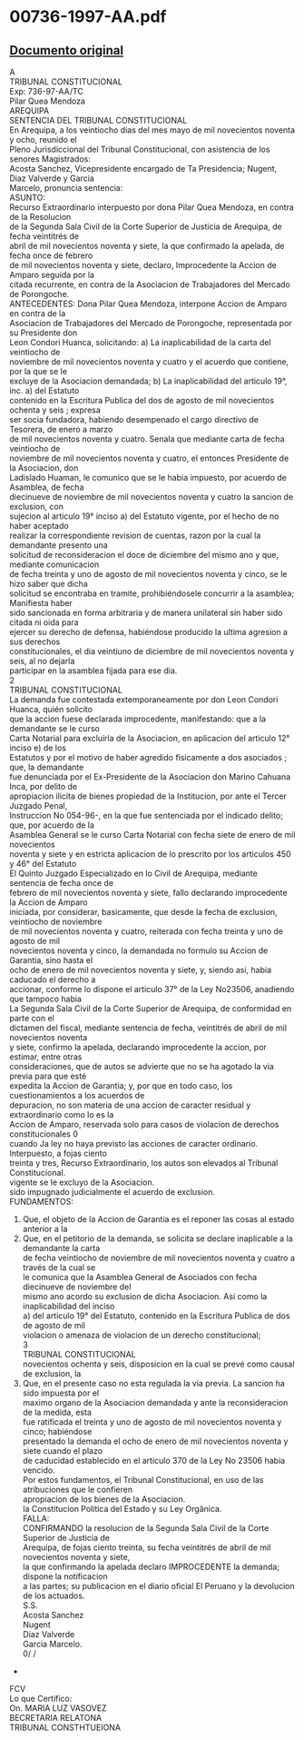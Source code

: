 
00736-1997-AA.pdf
=================
  
[Documento original](https://tc.gob.pe/jurisprudencia/1998/00736-1997-AA.pdf)  
---  
A  
TRIBUNAL CONSTITUCIONAL  
Exp: 736-97-AA/TC  
Pilar Quea Mendoza  
AREQUIPA  
SENTENCIA DEL TRIBUNAL CONSTITUCIONAL  
En Arequipa, a los veintiocho dias del mes mayo de mil novecientos noventa y ocho, reunido el  
Pleno Jurisdiccional del Tribunal Constitucional, con asistencia de los senores Magistrados:  
Acosta Sanchez, Vicepresidente encargado de Ta Presidencia; Nugent, Diaz Valverde y Garcia  
Marcelo, pronuncia sentencia:  
ASUNTO:  
Recurso Extraordinario interpuesto por dona Pilar Quea Mendoza, en contra de la Resolucion  
de la Segunda Sala Civil de la Corte Superior de Justicia de Arequipa, de fecha veintitrés de  
abril de mil novecientos noventa y siete, la que confirmado la apelada, de fecha once de febrero  
de mil novecientos noventa y siete, declaro, Improcedente la Accion de Amparo seguida por la  
citada recurrente, en contra de la Asociacion de Trabajadores del Mercado de Porongoche.  
ANTECEDENTES: Dona Pilar Quea Mendoza, interpone Accion de Amparo en contra de la  
Asociacion de Trabajadores del Mercado de Porongoche, representada por su Presidente don  
Leon Condori Huanca, solicitando: a) La inaplicabilidad de la carta del veintiocho de  
noviembre de mil novecientos noventa y cuatro y el acuerdo que contiene, por la que se le  
excluye de la Asociacion demandada; b) La inaplicabilidad del articulo 19°, inc. a) del Estatuto  
contenido en la Escritura Publica del dos de agosto de mil novecientos ochenta y seis ; expresa  
ser socia fundadora, habiendo desempenado el cargo directivo de Tesorera, de enero a marzo  
de mil novecientos noventa y cuatro. Senala que mediante carta de fecha veintiocho de  
noviembre de mil novecientos noventa y cuatro, el entonces Presidente de la Asociacion, don  
Ladislado Huaman, le comunico que se le habia impuesto, por acuerdo de Asamblea, de fecha  
diecinueve de noviembre de mil novecientos noventa y cuatro la sancion de exclusion, con  
sujecion al articulo 19° inciso a) del Estatuto vigente, por el hecho de no haber aceptado  
realizar la correspondiente revision de cuentas, razon por la cual la demandante presento una  
solicitud de reconsideracion el doce de diciembre del mismo ano y que, mediante comunicacion  
de fecha treinta y uno de agosto de mil novecientos noventa y cinco, se le hizo saber que dicha  
solicitud se encontraba en tramite, prohibiéndosele concurrir a la asamblea; Manifiesta haber  
sido sancionada en forma arbitraria y de manera unilateral sin haber sido citada ni oida para  
ejercer su derecho de defensa, habiéndose producido la ultima agresion a sus derechos  
constitucionales, el dia veintiuno de diciembre de mil novecientos noventa y seis, al no dejarla  
participar en la asamblea fijada para ese dia.  
2  
TRIBUNAL CONSTITUCIONAL  
La demanda fue contestada extemporaneamente por don Leon Condori Huanca, quién solicito  
que la accion fuese declarada improcedente, manifestando: que a la demandante se le curso  
Carta Notarial para excluirla de la Asociacion, en aplicacion del articulo 12° inciso e) de los  
Estatutos y por el motivo de haber agredido fisicamente a dos asociados ; que, la demandante  
fue denunciada por el Ex-Presidente de la Asociacion don Marino Cahuana Inca, por delito de  
apropiacion ilicita de bienes propiedad de la Institucion, por ante el Tercer Juzgado Penal,  
Instruccion No 054-96-, en la que fue sentenciada por el indicado delito; que, por acuerdo de la  
Asamblea General se le curso Carta Notarial con fecha siete de enero de mil novecientos  
noventa y siete y en estricta aplicacion de lo prescrito por los articulos 450 y 46° del Estatuto  
El Quinto Juzgado Especializado en lo Civil de Arequipa, mediante sentencia de fecha once de  
febrero de mil novecientos noventa y siete, fallo declarando improcedente la Accion de Amparo  
iniciada, por considerar, basicamente, que desde la fecha de exclusion, veintiocho de noviembre  
de mil novecientos noventa y cuatro, reiterada con fecha treinta y uno de agosto de mil  
novecientos noventa y cinco, la demandada no formulo su Accion de Garantia, sino hasta el  
ocho de enero de mil novecientos noventa y siete, y, siendo asi, habia caducado el derecho a  
accionar, conforme lo dispone el articulo 37° de la Ley No23506, anadiendo que tampoco habia  
La Segunda Sala Civil de la Corte Superior de Arequipa, de conformidad en parte con el  
dictamen del fiscal, mediante sentencia de fecha, veintitrés de abril de mil novecientos noventa  
y siete, confirmo la apelada, declarando improcedente la accion, por estimar, entre otras  
consideraciones, que de autos se advierte que no se ha agotado la via previa para que esté  
expedita la Accion de Garantia; y, por que en todo caso, los cuestionamientos a los acuerdos de  
depuracion, no son materia de una accion de caracter residual y extraordinario como lo es la  
Accion de Amparo, reservada solo para casos de violacion de derechos constitucionales 0  
cuando Ja ley no haya previsto las acciones de caracter ordinario. Interpuesto, a fojas ciento  
treinta y tres, Recurso Extraordinario, los autos son elevados al Tribunal Constitucional.  
vigente se le excluyo de la Asociacion.  
sido impugnado judicialmente el acuerdo de exclusion.  
FUNDAMENTOS:  
1. Que, el objeto de la Accion de Garantia es el reponer las cosas al estado anterior a la  
2. Que, en el petitorio de la demanda, se solicita se declare inaplicable a la demandante la carta  
de fecha veintiocho de noviembre de mil novecientos noventa y cuatro a través de la cual se  
le comunica que la Asamblea General de Asociados con fecha diecinueve de noviembre del  
mismo ano acordo su exclusion de dicha Asociacion. Asi como la inaplicabilidad del inciso  
a) del articulo 19° del Estatuto, contenido en la Escritura Publica de dos de agosto de mil  
violacion o amenaza de violacion de un derecho constitucional;  
3  
TRIBUNAL CONSTITUCIONAL  
novecientos ochenta y seis, disposicion en la cual se prevé como causal de exclusion, la  
3. Que, en el presente caso no esta regulada la via previa. La sancion ha sido impuesta por el  
maximo organo de la Asociacion demandada y ante la reconsideracion de la medida, esta  
fue ratificada el treinta y uno de agosto de mil novecientos noventa y cinco; habiéndose  
presentado la demanda el ocho de enero de mil novecientos noventa y siete cuando el plazo  
de caducidad establecido en el articulo 370 de la Ley No 23506 habia vencido.  
Por estos fundamentos, el Tribunal Constitucional, en uso de las atribuciones que le confieren  
apropiacion de los bienes de la Asociacion.  
la Constitucion Politica del Estado y su Ley Orgânica.  
FALLA:  
CONFIRMANDO la resolucion de la Segunda Sala Civil de la Corte Superior de Justicia de  
Arequipa, de fojas ciento treinta, su fecha veintitrés de abril de mil novecientos noventa y siete,  
la que confirmando la apelada declaro IMPROCEDENTE la demanda; dispone la notificacion  
a las partes; su publicacion en el diario oficial El Peruano y la devolucion de los actuados.  
S.S.  
Acosta Sanchez  
Nugent  
Diaz Valverde  
Garcia Marcelo.  
0/ /  
-  
FCV  
Lo que Certifico:  
On. MARIA LUZ VASOVEZ  
BECRETARIA RELATONA  
TRIBUNAL CONSTHTUEIONA